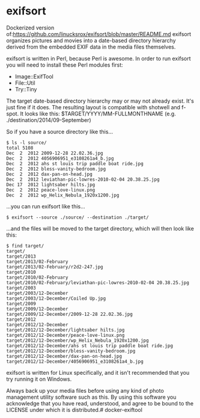 exifsort
========
Dockerized version of:https://github.com/linucksrox/exifsort/blob/master/README.md
exifsort organizes pictures and movies into a date-based directory hierarchy
derived from the embedded EXIF data in the media files themselves.

exifsort is written in Perl, because Perl is awesome.  In order to run exifsort
you will need to install these Perl modules first:
* Image::ExifTool
* File::Util
* Try::Tiny

The target date-based directory hierarchy may or may not already exist.  It's
just fine if it does.  The resulting layout is compatible with shotwell and
f-spot.  It looks like this: $TARGET/YYYY/MM-FULLMONTHNAME (e.g. ./destination/2014/09-September)

So if you have a source directory like this...

    $ ls -l source/
    total 5108
    Dec  2  2012 2009-12-28 22.02.36.jpg
    Dec  2  2012 4056906951_e3108261a4_b.jpg
    Dec  2  2012 ahs st louis trip paddle boat ride.jpg
    Dec  2  2012 bless-vanity-bedroom.jpg
    Dec  2  2012 dax-pan-on-head.jpg
    Dec  2  2012 leviathan-pic-lowres-2010-02-04 20.38.25.jpg
    Dec 17  2012 lightsaber hilts.jpg
    Dec  2  2012 peace-love-linux.png
    Dec  2  2012 wp_Helix_Nebula_1920x1200.jpg

...you can run exifsort like this...

    $ exifsort --source ./source/ --destination ./target/

...and the files will be moved to the target directory, which will then
look like this:

    $ find target/
    target/
    target/2013
    target/2013/02-February
    target/2013/02-February/r2d2-247.jpg
    target/2010
    target/2010/02-February
    target/2010/02-February/leviathan-pic-lowres-2010-02-04 20.38.25.jpg
    target/2003
    target/2003/12-December
    target/2003/12-December/Coiled Up.jpg
    target/2009
    target/2009/12-December
    target/2009/12-December/2009-12-28 22.02.36.jpg
    target/2012
    target/2012/12-December
    target/2012/12-December/lightsaber hilts.jpg
    target/2012/12-December/peace-love-linux.png
    target/2012/12-December/wp_Helix_Nebula_1920x1200.jpg
    target/2012/12-December/ahs st louis trip paddle boat ride.jpg
    target/2012/12-December/bless-vanity-bedroom.jpg
    target/2012/12-December/dax-pan-on-head.jpg
    target/2012/12-December/4056906951_e3108261a4_b.jpg

exifsort is written for Linux specifically, and it isn't recommended that you
try running it on Windows.

Always back up your media files before using any kind of photo management
utility software such as this.  By using this software you acknowledge that
you have read, understood, and agree to be bound to the LICENSE under which
it is distributed.# docker-exiftool

